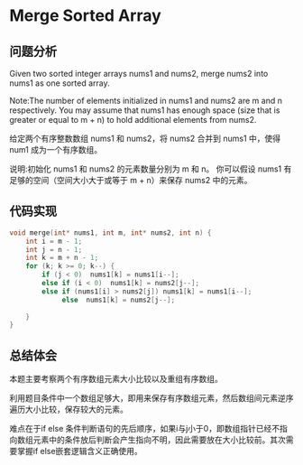 # Merge Sorted Array

## 问题分析
Given two sorted integer arrays nums1 and nums2, merge nums2 into nums1 as one sorted array.

Note:The number of elements initialized in nums1 and nums2 are m and n respectively. You may assume that nums1 has enough space (size that is greater or equal to m + n) to hold additional elements from nums2.

给定两个有序整数数组 nums1 和 nums2，将 nums2 合并到 nums1 中，使得 num1 成为一个有序数组。

说明:初始化 nums1 和 nums2 的元素数量分别为 m 和 n。
你可以假设 nums1 有足够的空间（空间大小大于或等于 m + n）来保存 nums2 中的元素。


## 代码实现
``` C
void merge(int* nums1, int m, int* nums2, int n) {
	int i = m - 1;
	int j = n - 1;
	int k = m + n - 1;
	for (k; k >= 0; k--) {
		if (j < 0)  nums1[k] = nums1[i--];
		else if (i < 0)  nums1[k] = nums2[j--];
		else if (nums1[i] > nums2[j]) nums1[k] = nums1[i--];
		     else  nums1[k] = nums2[j--];
		
	}
}
```

## 总结体会
本题主要考察两个有序数组元素大小比较以及重组有序数组。

利用题目条件中一个数组足够大，即用来保存有序数组元素，然后数组间元素逆序遍历大小比较，保存较大的元素。

难点在于if else 条件判断语句的先后顺序，如果i与j小于0，即数组指针已经不指向数组元素中的条件放后判断会产生指向不明，因此需要放在大小比较前。其次需要掌握if else嵌套逻辑含义正确使用。



